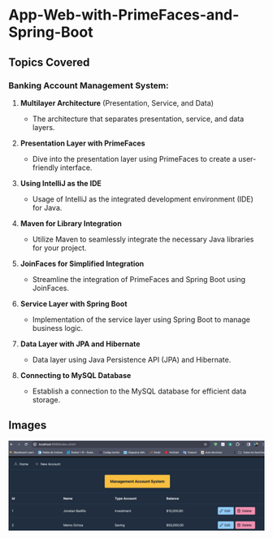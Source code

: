 # App-Web-with-PrimeFaces-and-Spring-Boot


## Topics Covered

### Banking Account Management System:

1. **Multilayer Architecture** (Presentation, Service, and Data)
   - The architecture that separates presentation, service, and data layers.

2. **Presentation Layer with PrimeFaces**
   - Dive into the presentation layer using PrimeFaces to create a user-friendly interface.

3. **Using IntelliJ as the IDE**
   - Usage of IntelliJ as the integrated development environment (IDE) for Java.

4. **Maven for Library Integration**
   - Utilize Maven to seamlessly integrate the necessary Java libraries for your project.

5. **JoinFaces for Simplified Integration**
   - Streamline the integration of PrimeFaces and Spring Boot using JoinFaces.

6. **Service Layer with Spring Boot**
   - Implementation of the service layer using Spring Boot to manage business logic.

7. **Data Layer with JPA and Hibernate**
   - Data layer using Java Persistence API (JPA) and Hibernate.

8. **Connecting to MySQL Database**
   - Establish a connection to the MySQL database for efficient data storage.

## Images

<img src="./imgs/1.png" >

